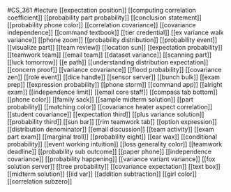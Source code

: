 #CS_361
#lecture
[[expectation position]]
[[computing correlation coefficient]]
[[probability part probability]]
[[conclusion statement]]
[[probability phone color]]
[[correlation covariance]]
[[covariance independence]]
[[command textbook]]
[[tier credential]]
[[ex variance walk variance]]
[[phone zoom]]
[[probability distribution]]
[[probability event]]
[[visualize part]]
[[team review]]
[[location sun]]
[[expectation probability]]
[[teamwork team]]
[[email team]]
[[dataset variance]]
[[scanning part]]
[[luck tomorrow]]
[[e path]]
[[understanding distribution expectation]]
[[concern proof]]
[[variance covariance]]
[[flood probability]]
[[covariance zen]]
[[role event]]
[[dice handle]]
[[sensor server]]
[[bunch bulk]]
[[exam prep]]
[[expression probability]]
[[phone storm]]
[[command app]]
[[alright exam]]
[[independence limit]]
[[email core staff]]
[[compass tab bottom]]
[[phone color]]
[[family sack]]
[[sample midterm solution]]
[[part probability]]
[[matching color]]
[[covariance heater aspect correlation]]
[[student covariance]]
[[expectation third]]
[[plus variance solution]]
[[probability third]]
[[sun bar]]
[[rim teamwork tab]]
[[option expression]]
[[distribution denominator]]
[[email discussion]]
[[team activity]]
[[exam part exam]]
[[marginal troll]]
[[probability eight]]
[[ear wax]]
[[conditional probability]]
[[event working intuition]]
[[loss generality color]]
[[teamwork deadline]]
[[probability sub outcome]]
[[paper phone]]
[[independence covariance]]
[[probability happening]]
[[variance variant variance]]
[[fox solution server]]
[[tree probability]]
[[covariance expectation]]
[[text box]]
[[midterm solution]]
[[iid var]]
[[addition subtraction]]
[[girl color]]
[[correlation subzero]]
